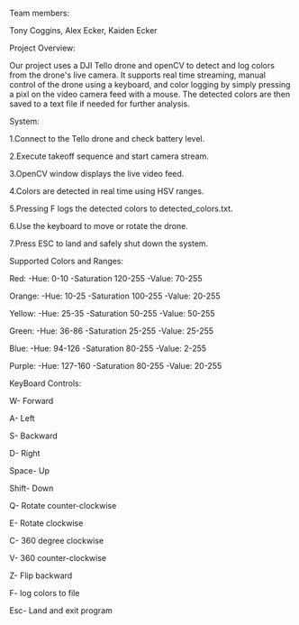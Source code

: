 Team members: 

Tony Coggins, Alex Ecker, Kaiden Ecker



Project Overview: 

Our project uses a DJI Tello drone and openCV to detect and log colors from the drone's live camera. It supports real time streaming, manual control of the drone using a keyboard, and color logging by simply pressing a pixl on the video camera feed with a mouse. The detected colors are then saved to a text file if needed for further analysis.



System:

1.Connect to the Tello drone and check battery level.

2.Execute takeoff sequence and start camera stream.

3.OpenCV window displays the live video feed.

4.Colors are detected in real time using HSV ranges.

5.Pressing F logs the detected colors to detected_colors.txt.

6.Use the keyboard to move or rotate the drone.

7.Press ESC to land and safely shut down the system.



Supported Colors and Ranges:

Red: 
    -Hue: 0-10
    -Saturation 120-255
    -Value: 70-255

Orange: 
    -Hue: 10-25
    -Saturation 100-255
    -Value: 20-255

Yellow: 
    -Hue: 25-35
    -Saturation 50-255
    -Value: 50-255

Green: 
    -Hue: 36-86
    -Saturation 25-255
    -Value: 25-255

Blue: 
    -Hue: 94-126
    -Saturation 80-255
    -Value: 2-255

Purple: 
    -Hue: 127-160
    -Saturation 80-255
    -Value: 20-255



KeyBoard Controls:

W- Forward

A- Left

S- Backward

D- Right

Space- Up

Shift- Down

Q- Rotate counter-clockwise

E- Rotate clockwise

C- 360 degree clockwise

V- 360 counter-clockwise

Z- Flip backward

F- log colors to file

Esc- Land and exit program